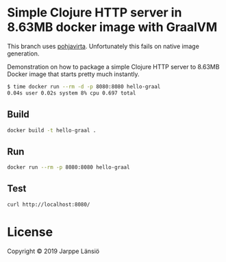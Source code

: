 # Simple Clojure HTTP server in 8.63MB docker image with GraalVM

This branch uses [pohjavirta](https://github.com/metosin/pohjavirta). Unfortunately 
this fails on native image generation.

Demonstration on how to package a simple Clojure HTTP server to 8.63MB Docker image
that starts pretty much instantly.

```bash
$ time docker run --rm -d -p 8080:8080 hello-graal
0.04s user 0.02s system 8% cpu 0.697 total
```

## Build

```bash
docker build -t hello-graal .
```

## Run

```bash
docker run --rm -p 8080:8080 hello-graal
```

## Test

```bash
curl http://localhost:8080/
```

# License

Copyright © 2019 Jarppe Länsiö
